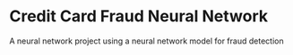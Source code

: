 # Credit Card Fraud Neural Network

A neural network project using a neural network model for fraud detection
